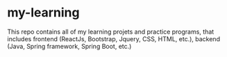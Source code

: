 # my-learning

This repo contains all of my learning projets and practice programs, that includes frontend (ReactJs, Bootstrap, Jquery, CSS, HTML, etc.), backend (Java, Spring framework, Spring Boot, etc.)
